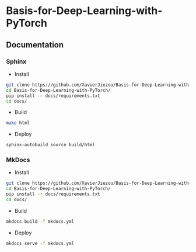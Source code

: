 # Basis-for-Deep-Learning-with-PyTorch

## Documentation

### Sphinx

- Install

```bash
git clone https://github.com/XavierJiezou/Basis-for-Deep-Learning-with-PyTorch.git
cd Basis-for-Deep-Learning-with-PyTorch/
pip install -r docs/requirements.txt
cd docs/
```

- Build

```bash
make html
```

- Deploy

```bash
sphinx-autobuild source build/html
```

### MkDocs

- Install

```bash
git clone https://github.com/XavierJiezou/Basis-for-Deep-Learning-with-PyTorch.git
cd Basis-for-Deep-Learning-with-PyTorch/
pip install -r docs/requirements.txt
cd docs/
```

- Build

```bash
mkdocs build -f mkdocs.yml
```

- Deploy

```bash
mkdocs serve -f mkdocs.yml
```

